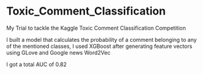 # Toxic_Comment_Classification
My Trial to tackle the Kaggle Toxic Comment Classification Competition 

I built a model that calculates the probability of a comment belonging to any of the mentioned classes, I used XGBoost after generating feature vectors using GLove and Google news Word2Vec

I got a total AUC of 0.82 


